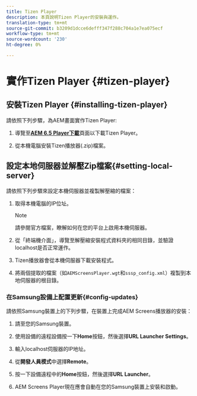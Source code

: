 ```yaml
---
title: Tizen Player
description: 本頁說明Tizen Player的安裝與運作。
translation-type: tm+mt
source-git-commit: b3209d1dcce6defff347f288c704a1e7ea075ecf
workflow-type: tm+mt
source-wordcount: '230'
ht-degree: 0%

---
```



# 實作Tizen Player {#tizen-player}

## 安裝Tizen Player {#installing-tizen-player}

請依照下列步驟，為AEM畫面實作Tizen Player:

1. 導覽至&#x200B;[**AEM 6.5 Player下載**](https://download.macromedia.com/screens/)頁面以下載Tizen Player。

1. 從本機電腦安裝Tizen播放器(.zip)檔案。

## 設定本地伺服器並解壓Zip檔案{#setting-local-server}

請依照下列步驟來設定本機伺服器並複製解壓縮的檔案：

1. 取得本機電腦的IP位址。
   >[!NOTE]
   >請參閱官方檔案，瞭解如何在您的平台上啟用本機伺服器。

1. 從「終端機介面」，導覽至解壓縮安裝程式資料夾的相同目錄，並驗證localhost是否正常運作。

1. Tizen播放器會從本機伺服器下載安裝程式。

1. 將兩個提取的檔案（如`AEMScreensPlayer.wgt`和`sssp_config.xml`）複製到本地伺服器的根目錄。

### 在Samsung設備上配置更新{#config-updates}

請依照Samsung裝置上的下列步驟，在裝置上完成AEM Screens播放器的安裝：

1. 請至您的Samsung裝置。

1. 使用設備的遠程設備按一下&#x200B;**Home**&#x200B;按鈕，然後選擇&#x200B;**URL Launcher Settings**。

1. 輸入localhost伺服器的IP地址。

1. 從&#x200B;**開發人員模式**&#x200B;中選擇&#x200B;**Remote**。

1. 按一下設備遠程中的&#x200B;**Home**&#x200B;按鈕，然後選擇&#x200B;**URL Launcher**。

1. AEM Screens Player現在應會自動在您的Samsung裝置上安裝和啟動。



